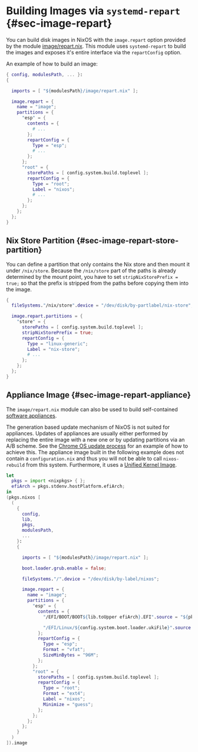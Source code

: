 # Building Images via `systemd-repart` {#sec-image-repart}

You can build disk images in NixOS with the `image.repart` option provided by
the module [image/repart.nix][]. This module uses `systemd-repart` to build the
images and exposes it's entire interface via the `repartConfig` option.

[image/repart.nix]: https://github.com/NixOS/nixpkgs/blob/master/nixos/modules/image/repart.nix

An example of how to build an image:

```nix
{ config, modulesPath, ... }:
{

  imports = [ "${modulesPath}/image/repart.nix" ];

  image.repart = {
    name = "image";
    partitions = {
      "esp" = {
        contents = {
          # ...
        };
        repartConfig = {
          Type = "esp";
          # ...
        };
      };
      "root" = {
        storePaths = [ config.system.build.toplevel ];
        repartConfig = {
          Type = "root";
          Label = "nixos";
          # ...
        };
      };
    };
  };
}
```

## Nix Store Partition {#sec-image-repart-store-partition}

You can define a partition that only contains the Nix store and then mount it
under `/nix/store`. Because the `/nix/store` part of the paths is already
determined by the mount point, you have to set `stripNixStorePrefix = true;` so
that the prefix is stripped from the paths before copying them into the image.

```nix
{
  fileSystems."/nix/store".device = "/dev/disk/by-partlabel/nix-store";

  image.repart.partitions = {
    "store" = {
      storePaths = [ config.system.build.toplevel ];
      stripNixStorePrefix = true;
      repartConfig = {
        Type = "linux-generic";
        Label = "nix-store";
        # ...
      };
    };
  };
}
```

## Appliance Image {#sec-image-repart-appliance}

The `image/repart.nix` module can also be used to build self-contained [software
appliances][].

[software appliances]: https://en.wikipedia.org/wiki/Software_appliance

The generation based update mechanism of NixOS is not suited for appliances.
Updates of appliances are usually either performed by replacing the entire
image with a new one or by updating partitions via an A/B scheme. See the
[Chrome OS update process][chrome-os-update] for an example of how to achieve
this. The appliance image built in the following example does not contain a
`configuration.nix` and thus you will not be able to call `nixos-rebuild` from
this system. Furthermore, it uses a [Unified Kernel Image][unified-kernel-image].

[chrome-os-update]: https://chromium.googlesource.com/aosp/platform/system/update_engine/+/HEAD/README.md
[unified-kernel-image]: https://uapi-group.org/specifications/specs/unified_kernel_image/

```nix
let
  pkgs = import <nixpkgs> { };
  efiArch = pkgs.stdenv.hostPlatform.efiArch;
in
(pkgs.nixos [
  (
    {
      config,
      lib,
      pkgs,
      modulesPath,
      ...
    }:
    {

      imports = [ "${modulesPath}/image/repart.nix" ];

      boot.loader.grub.enable = false;

      fileSystems."/".device = "/dev/disk/by-label/nixos";

      image.repart = {
        name = "image";
        partitions = {
          "esp" = {
            contents = {
              "/EFI/BOOT/BOOT${lib.toUpper efiArch}.EFI".source = "${pkgs.systemd}/lib/systemd/boot/efi/systemd-boot${efiArch}.efi";

              "/EFI/Linux/${config.system.boot.loader.ukiFile}".source = "${config.system.build.uki}/${config.system.boot.loader.ukiFile}";
            };
            repartConfig = {
              Type = "esp";
              Format = "vfat";
              SizeMinBytes = "96M";
            };
          };
          "root" = {
            storePaths = [ config.system.build.toplevel ];
            repartConfig = {
              Type = "root";
              Format = "ext4";
              Label = "nixos";
              Minimize = "guess";
            };
          };
        };
      };
    }
  )
]).image
```
